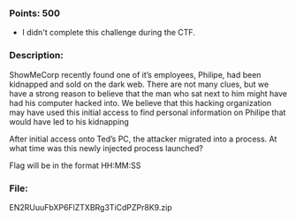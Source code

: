 ### Points: 500
  - I didn't complete this challenge during the CTF. 

### Description:

ShowMeCorp recently found one of it’s employees, Philipe, had been kidnapped and sold on the dark web. There are not many clues, but we have a strong reason to believe that the man who sat next to him might have had his computer hacked into. We believe that this hacking organization may have used this initial access to find personal information on Philipe that would have led to his kidnapping

After initial access onto Ted’s PC, the attacker migrated into a process. At what time was this newly injected process launched?

Flag will be in the format HH:MM:SS

### File:

EN2RUuuFbXP6FlZTXBRg3TiCdPZPr8K9.zip
